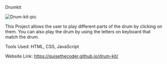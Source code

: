 Drumkit

![Drum-kit-pic](https://user-images.githubusercontent.com/97071278/210927957-4a458438-e5e6-4b6b-ae5a-98d43b8a8d43.png)


This Project allows the user to play different parts of the drum by clicking on them. You can also play the drum by using the letters on keyboard that match the drum. 

Tools Used:
HTML, CSS, JavaScript

Website Link: https://quisethecoder.github.io/drum-kit/
